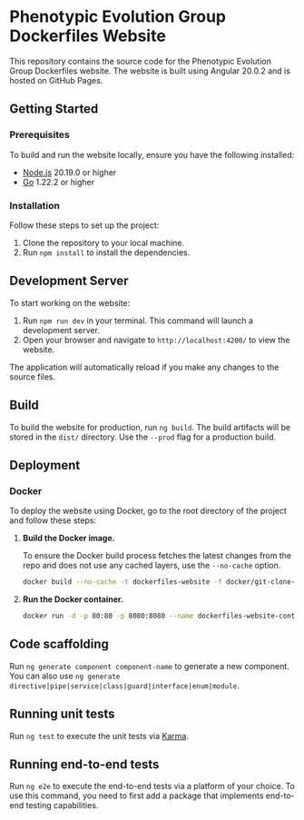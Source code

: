 # Phenotypic Evolution Group Dockerfiles Website

This repository contains the source code for the Phenotypic Evolution Group Dockerfiles website. The website is built using Angular 20.0.2 and is hosted on GitHub Pages.

## Getting Started

### Prerequisites

To build and run the website locally, ensure you have the following installed:

- [Node.js](https://nodejs.org/en/download/) 20.19.0 or higher
- [Go](https://go.dev/dl/) 1.22.2 or higher

### Installation

Follow these steps to set up the project:

1. Clone the repository to your local machine.
2. Run `npm install` to install the dependencies.

## Development Server

To start working on the website:

1. Run `npm run dev` in your terminal. This command will launch a development server.
2. Open your browser and navigate to `http://localhost:4200/` to view the website.

The application will automatically reload if you make any changes to the source files.

## Build

To build the website for production, run `ng build`. The build artifacts will be stored in the `dist/` directory. Use the `--prod` flag for a production build.

## Deployment

### Docker

To deploy the website using Docker, go to the root directory of the project and follow these steps:

1. **Build the Docker image.**

   To ensure the Docker build process fetches the latest changes from the repo and does not use any cached layers, use the `--no-cache` option.

    ```bash
    docker build --no-cache -t dockerfiles-website -f docker/git-clone-and-deploy/Dockerfile .
    ```

2. **Run the Docker container.**

    ```bash
    docker run -d -p 80:80 -p 8080:8080 --name dockerfiles-website-container dockerfiles-website
    ```

## Code scaffolding

Run `ng generate component component-name` to generate a new component. You can also use `ng generate directive|pipe|service|class|guard|interface|enum|module`.

## Running unit tests

Run `ng test` to execute the unit tests via [Karma](https://karma-runner.github.io).

## Running end-to-end tests

Run `ng e2e` to execute the end-to-end tests via a platform of your choice. To use this command, you need to first add a package that implements end-to-end testing capabilities.
